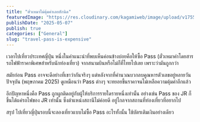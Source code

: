 ```yaml
---
title: "ตั๋วเหมาไม่คุ้มค่าเลยสักนิด"
featuredImage: "https://res.cloudinary.com/kagamiweb/image/upload/v1755266226/blog.coregamehd.com/travel-pass-is-expensive.jpg"
publishDate: "2025-05-07"
publish: true
categories: ["General"]
slug: "travel-pass-is-expensive"
---
```


เวลาไปเที่ยวประเทศญี่ปุ่น หนึ่งในคำแนะนำที่พบเห็นค่อนข้างบ่อยคือให้ซื้อ Pass (ตั๋วเหมาค่าโดยสารรถไฟฟ้าราคาพิเศษสำหรับนักท่องเที่ยว) จากสนามบินหรือไม่ก็ที่ไทยไปเลย เพราะว่ามันถูกกว่า

สมัยก่อน Pass อาจจะดีอย่างที่เขาว่ากันจริงๆ แต่หลังจากที่คำนวณบวกลบคูณหารตัวเลขอยู่หลายวัน ปัจจุบัน (พฤษภาคม 2025) ดูเหมือนว่า Pass ต่างๆ จะทยอยขึ้นราคาจนไม่เหลือความคุ้มค่าอีกแล้ว

อีกปัญหาหนึ่งคือ Pass ถูกผูกติดอยู่กับผู้ให้บริการรายใดรายหนึ่งเท่านั้น อย่างเช่น Pass ของ JR ก็ขึ้นได้แค่รถไฟของ JR เท่านั้น ซึ่งตำแหน่งสถานีไม่ค่อยดี อยู่ไกลจากสถานที่ท่องเที่ยวที่อยากไป

สรุป ไปเที่ยวญี่ปุ่นรอบนี้จะลองเที่ยวแบบไม่ซื้อ Pass อะไรทั้งนั้น ใช้บัตรเติมเงินอย่างเดียว